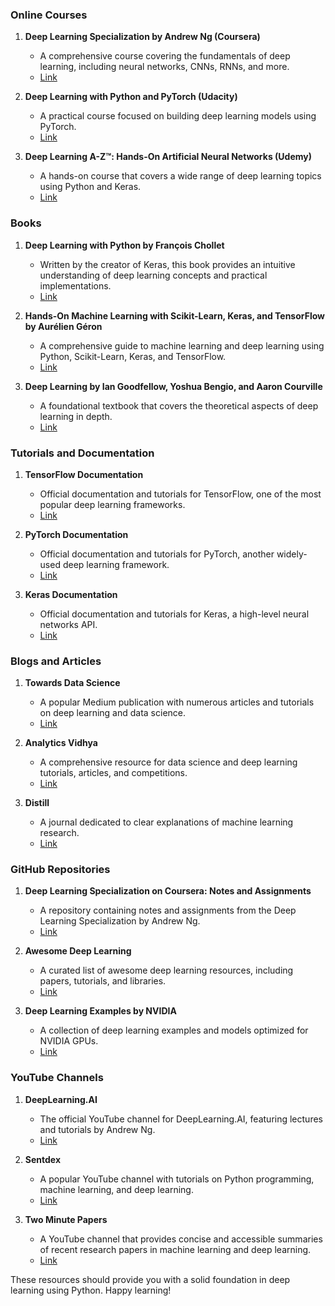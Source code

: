 ### Online Courses

1. **Deep Learning Specialization by Andrew Ng (Coursera)**

   - A comprehensive course covering the fundamentals of deep learning, including neural networks, CNNs, RNNs, and more.
   - [Link](https://www.coursera.org/specializations/deep-learning)

2. **Deep Learning with Python and PyTorch (Udacity)**

   - A practical course focused on building deep learning models using PyTorch.
   - [Link](https://www.udacity.com/course/deep-learning-pytorch--ud188)

3. **Deep Learning A-Z™: Hands-On Artificial Neural Networks (Udemy)**
   - A hands-on course that covers a wide range of deep learning topics using Python and Keras.
   - [Link](https://www.udemy.com/course/deeplearning/)

### Books

1. **Deep Learning with Python by François Chollet**

   - Written by the creator of Keras, this book provides an intuitive understanding of deep learning concepts and practical implementations.
   - [Link](https://www.manning.com/books/deep-learning-with-python)

2. **Hands-On Machine Learning with Scikit-Learn, Keras, and TensorFlow by Aurélien Géron**

   - A comprehensive guide to machine learning and deep learning using Python, Scikit-Learn, Keras, and TensorFlow.
   - [Link](https://www.oreilly.com/library/view/hands-on-machine-learning/9781492032632/)

3. **Deep Learning by Ian Goodfellow, Yoshua Bengio, and Aaron Courville**
   - A foundational textbook that covers the theoretical aspects of deep learning in depth.
   - [Link](https://www.deeplearningbook.org/)

### Tutorials and Documentation

1. **TensorFlow Documentation**

   - Official documentation and tutorials for TensorFlow, one of the most popular deep learning frameworks.
   - [Link](https://www.tensorflow.org/tutorials)

2. **PyTorch Documentation**

   - Official documentation and tutorials for PyTorch, another widely-used deep learning framework.
   - [Link](https://pytorch.org/tutorials/)

3. **Keras Documentation**
   - Official documentation and tutorials for Keras, a high-level neural networks API.
   - [Link](https://keras.io/)

### Blogs and Articles

1. **Towards Data Science**

   - A popular Medium publication with numerous articles and tutorials on deep learning and data science.
   - [Link](https://towardsdatascience.com/)

2. **Analytics Vidhya**

   - A comprehensive resource for data science and deep learning tutorials, articles, and competitions.
   - [Link](https://www.analyticsvidhya.com/)

3. **Distill**
   - A journal dedicated to clear explanations of machine learning research.
   - [Link](https://distill.pub/)

### GitHub Repositories

1. **Deep Learning Specialization on Coursera: Notes and Assignments**

   - A repository containing notes and assignments from the Deep Learning Specialization by Andrew Ng.
   - [Link](https://github.com/Kulbear/deep-learning-coursera)

2. **Awesome Deep Learning**

   - A curated list of awesome deep learning resources, including papers, tutorials, and libraries.
   - [Link](https://github.com/ChristosChristofidis/awesome-deep-learning)

3. **Deep Learning Examples by NVIDIA**
   - A collection of deep learning examples and models optimized for NVIDIA GPUs.
   - [Link](https://github.com/NVIDIA/DeepLearningExamples)

### YouTube Channels

1. **DeepLearning.AI**

   - The official YouTube channel for DeepLearning.AI, featuring lectures and tutorials by Andrew Ng.
   - [Link](https://www.youtube.com/channel/UCcIXc5mJsHVYTZR1maL5l9w)

2. **Sentdex**

   - A popular YouTube channel with tutorials on Python programming, machine learning, and deep learning.
   - [Link](https://www.youtube.com/user/sentdex)

3. **Two Minute Papers**
   - A YouTube channel that provides concise and accessible summaries of recent research papers in machine learning and deep learning.
   - [Link](https://www.youtube.com/channel/UCbfYPyITQ-7l4upoX8nvctg)

These resources should provide you with a solid foundation in deep learning using Python. Happy learning!
